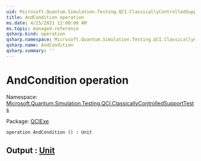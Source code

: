 ```yaml
---
uid: Microsoft.Quantum.Simulation.Testing.QCI.ClassicallyControlledSupportTests.AndCondition
title: AndCondition operation
ms.date: 4/25/2021 12:00:00 AM
ms.topic: managed-reference
qsharp.kind: operation
qsharp.namespace: Microsoft.Quantum.Simulation.Testing.QCI.ClassicallyControlledSupportTests
qsharp.name: AndCondition
qsharp.summary: ''
---
```


# AndCondition operation

Namespace: [Microsoft.Quantum.Simulation.Testing.QCI.ClassicallyControlledSupportTests](xref:Microsoft.Quantum.Simulation.Testing.QCI.ClassicallyControlledSupportTests)

Package: [QCIExe](https://nuget.org/packages/QCIExe)




```qsharp
operation AndCondition () : Unit
```


## Output : [Unit](xref:microsoft.quantum.qsharp.valueliterals#unit-literal)

